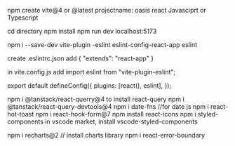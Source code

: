 npm create vite@4 or @latest
projectname: oasis
react
Javasciprt or Typescript

cd directory
npm install
npm run dev
localhost:5173

npm i --save-dev vite-plugin -eslint eslint-config-react-app eslint

create .eslintrc.json
add
{
"extends": "react-app"
}

in vite.config.js
add
import eslint from "vite-plugin-eslint";

export default defineConfig({
plugins: [react(), eslint],
});

npm i @tanstack/react-querry@4 to install react-query
npm i @tanstack/react-query-devtools@4
npm i date-fns //for date js
npm i react-hot-toast
npm i react-hook-form@7
npm install react-icons
npm i styled-components
in vscode market, install vscode-styled-components

npm i recharts@2 // install charts library
npm i react-error-boundary
